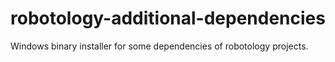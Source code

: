 # robotology-additional-dependencies
Windows binary installer for some dependencies of robotology projects.

